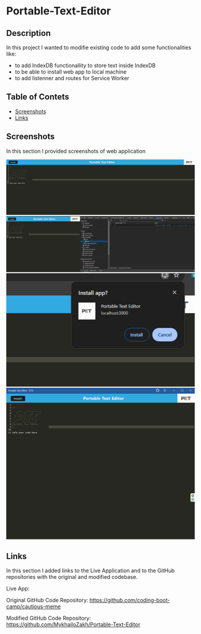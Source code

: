 # Portable-Text-Editor

## Description

In this project I wanted to modifie existing code to add some functionalities like:
- to add IndexDB functionallity to store text inside IndexDB
- to be able to install web app to local machine
- to add listenner and routes for Service Worker

## Table of Contets

- [Screenshots](#screenshots)
- [Links](#links)

## Screenshots

In this section I provided screenshots of web application

![alt text](assets/images/screenshot1.png "First Screenshot")
![alt text](assets/images/screenshot2.png "Second Screenshot")
![alt text](assets/images/screenshot3.png "Third Screenshot")
![alt text](assets/images/screenshot4.png "Fourth Screenshot")



## Links

In this section I added links to the Live Application  and to the GitHub repositories with the original  and modified codebase.

Live App:
    

Original GitHub Code Repository:
    https://github.com/coding-boot-camp/cautious-meme

Modified GitHub Code Repository:
    https://github.com/MykhailoZakh/Portable-Text-Editor